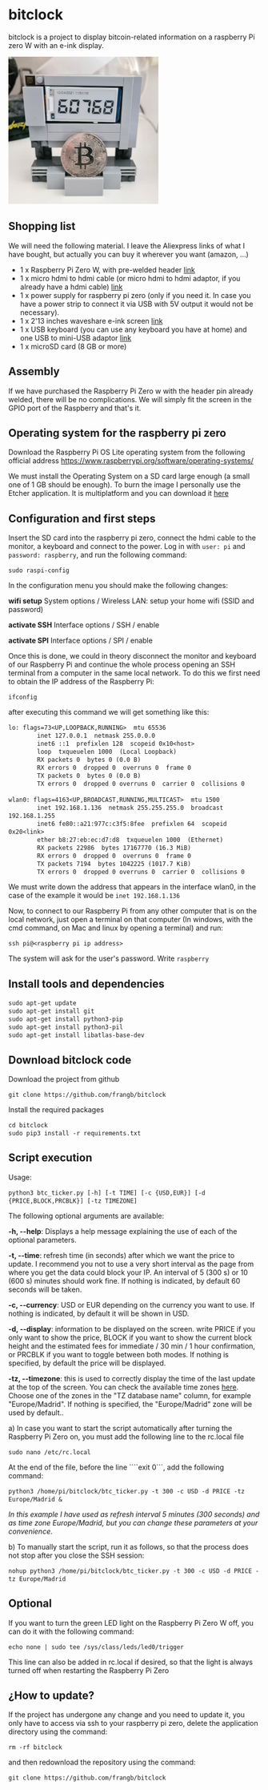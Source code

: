 # bitclock
bitclock is a project to display bitcoin-related information on a raspberry Pi zero W with an e-ink display.

<img src="https://github.com/frangb/bitclock/blob/master/raspi-blockclock.jpg" alt="bitclock" width="300"/>


## Shopping list
We will need the following material. I leave the Aliexpress links of what I have bought, but actually you can buy it wherever you want (amazon, ...)
- 1 x Raspberry Pi Zero W, with pre-welded header [link](https://es.aliexpress.com/item/4000693620101.html?spm=a2g0s.9042311.0.0.5d5363c0IMK1H6)
- 1 x micro hdmi to hdmi cable (or micro hdmi to hdmi adaptor, if you already have a hdmi cable) [link](https://es.aliexpress.com/item/10000404075798.html?spm=a2g0s.9042311.0.0.5d5363c0IMK1H6)
- 1 x power supply for raspberry pi zero (only if you need it. In case you have a power strip to connect it via USB with 5V output it would not be necessary).
- 1 x 2'13 inches waveshare e-ink screen [link](https://es.aliexpress.com/item/4001261285356.html?spm=a2g0s.9042311.0.0.5d5363c0IMK1H6)
- 1 x USB keyboard (you can use any keyboard you have at home) and one USB to mini-USB adaptor [link](https://es.aliexpress.com/item/1005001894830612.html?spm=a2g0o.productlist.0.0.3e52645fcWv8zN&algo_pvid=e53fb4cd-43b2-458f-9b1c-6b3fcd091c48&algo_expid=e53fb4cd-43b2-458f-9b1c-6b3fcd091c48-4&btsid=2100bde116178130299921634edfcd&ws_ab_test=searchweb0_0,searchweb201602_,searchweb201603_)
- 1 x microSD card (8 GB or more)

## Assembly
If we have purchased the Raspberry Pi Zero w with the header pin already welded, there will be no complications. We will simply fit the screen in the GPIO port of the Raspberry and that's it.

## Operating system for the raspberry pi zero
Download the Raspberry Pi OS Lite operating system from the following official address
https://www.raspberrypi.org/software/operating-systems/

We must install the Operating System on a SD card large enough (a small one of 1 GB should be enough). To burn the image I personally use the Etcher application. It is multiplatform and you can download it [here](https://www.balena.io/etcher/)

## Configuration and first steps
Insert the SD card into the raspberry pi zero, connect the hdmi cable to the monitor, a keyboard and connect to the power.
Log in with `user: pi` and `password: raspberry`, and run the following command:
```
sudo raspi-config
```
In the configuration menu you should make the following changes:

**wifi setup**
    System options / Wireless LAN: setup your home wifi (SSID and password)

**activate SSH**
    Interface options / SSH / enable

**activate SPI**
    Interface options / SPI / enable

Once this is done, we could in theory disconnect the monitor and keyboard of our Raspberry Pi and continue the whole process opening an SSH terminal from a computer in the same local network. To do this we first need to obtain the IP address of the Raspberry Pi:
```
ifconfig
```
after executing this command we will get something like this:

```
lo: flags=73<UP,LOOPBACK,RUNNING>  mtu 65536
        inet 127.0.0.1  netmask 255.0.0.0
        inet6 ::1  prefixlen 128  scopeid 0x10<host>
        loop  txqueuelen 1000  (Local Loopback)
        RX packets 0  bytes 0 (0.0 B)
        RX errors 0  dropped 0  overruns 0  frame 0
        TX packets 0  bytes 0 (0.0 B)
        TX errors 0  dropped 0 overruns 0  carrier 0  collisions 0

wlan0: flags=4163<UP,BROADCAST,RUNNING,MULTICAST>  mtu 1500
        inet 192.168.1.136  netmask 255.255.255.0  broadcast 192.168.1.255
        inet6 fe80::a21:977c:c3f5:8fee  prefixlen 64  scopeid 0x20<link>
        ether b8:27:eb:ec:d7:d8  txqueuelen 1000  (Ethernet)
        RX packets 22986  bytes 17167770 (16.3 MiB)
        RX errors 0  dropped 0  overruns 0  frame 0
        TX packets 7194  bytes 1042225 (1017.7 KiB)
        TX errors 0  dropped 0 overruns 0  carrier 0  collisions 0
```
We must write down the address that appears in the interface wlan0, in the case of the example it would be ```inet 192.168.1.136```

Now, to connect to our Raspberry Pi from any other computer that is on the local network, just open a terminal on that computer (In windows, with the cmd command, on Mac and linux by opening a terminal) and run:
```
ssh pi@<raspberry pi ip address>
```
The system will ask for the user's password. Write ```raspberry```

## Install tools and dependencies
```
sudo apt-get update
sudo apt-get install git
sudo apt-get install python3-pip
sudo apt-get install python3-pil
sudo apt-get install libatlas-base-dev
```

## Download bitclock code
Download the project from github
```
git clone https://github.com/frangb/bitclock
```
Install the required packages
```
cd bitclock
sudo pip3 install -r requirements.txt
```

## Script execution
Usage:
```
python3 btc_ticker.py [-h] [-t TIME] [-c {USD,EUR}] [-d {PRICE,BLOCK,PRCBLK}] [-tz TIMEZONE]
```

The following optional arguments are available:

**-h, --help**: Displays a help message explaining the use of each of the optional parameters.

**-t, --time**: refresh time (in seconds) after which we want the price to update. I recommend you not to use a very short interval as the page from where you get the data could block your IP. An interval of 5 (300 s) or 10 (600 s) minutes should work fine. If nothing is indicated, by default 60 seconds will be taken.

**-c, --currency**: USD or EUR depending on the currency you want to use. If nothing is indicated, by default it will be shown in USD.

**-d, --display**: information to be displayed on the screen. write PRICE if you only want to show the price, BLOCK if you want to show the current block height and the estimated fees for immediate / 30 min / 1 hour confirmation, or PRCBLK if you want to toggle between both modes. If nothing is specified, by default the price will be displayed.

**-tz, --timezone**: this is used to correctly display the time of the last update at the top of the screen. You can check the available time zones [here](https://en.wikipedia.org/wiki/List_of_tz_database_time_zones). Choose one of the zones in the "TZ database name" column, for example "Europe/Madrid". If nothing is specified, the "Europe/Madrid" zone will be used by default..

a) In case you want to start the script automatically after turning the Raspberry Pi Zero on, you must add the following line to the rc.local file
```
sudo nano /etc/rc.local
```
At the end of the file, before the line ````exit 0```, add the following command:
```
python3 /home/pi/bitclock/btc_ticker.py -t 300 -c USD -d PRICE -tz Europe/Madrid &
```
*In this example I have used as refresh interval 5 minutes (300 seconds) and as time zone Europe/Madrid, but you can change these parameters at your convenience*.

b) To manually start the script, run it as follows, so that the process does not stop after you close the SSH session:
```
nohup python3 /home/pi/bitclock/btc_ticker.py -t 300 -c USD -d PRICE -tz Europe/Madrid
```

## Optional
If you want to turn the green LED light on the Raspberry Pi Zero W off, you can do it with the following command:
```
echo none | sudo tee /sys/class/leds/led0/trigger
```
This line can also be added in rc.local if desired, so that the light is always turned off when restarting the Raspberry Pi Zero

## ¿How to update?
If the project has undergone any change and you need to update it, you only have to access via ssh to your raspberry pi zero, delete the application directory using the command:
```
rm -rf bitclock
```

and then redownload the repository using the command:
```
git clone https://github.com/frangb/bitclock
```